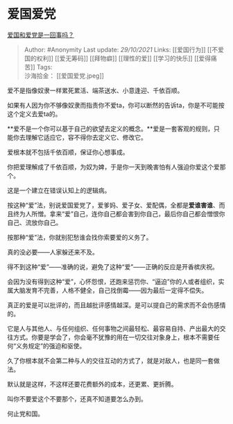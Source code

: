 # 爱国爱党
[爱国和爱党是一回事吗？](https://www.zhihu.com/question/48593630/answer/2194563256)

> Author: #Anonymity 
Last update: *29/10/2021* 
Links:  [[爱国行为]] [[不爱国的权利]] [[爱无筹码]]  [[拜物癖]] [[理性的爱]] [[学习的快乐]] [[爱得痛苦]]
Tags:   
沙海拾金： [[爱国爱党.jpeg]]

爱不是指像奴隶一样累死累活、端茶送水、小意逢迎、千依百顺。

如果有人因为你不够像奴隶而指责你不爱ta，你可以断然的告诉ta，你是不可能按这个定义去爱ta的。

**爱不是一个你可以基于自己的欲望去定义的概念。**爱是一套客观的规则，只能你去理解它适应它，容不得你去定义它、修改它。

爱根本就不包括千依百顺，保证你心想事成。

你把爱理解成了千依百顺，为奴为婢，于是你一天到晚害怕有人强迫你爱这个爱那个。

这是一个建立在错误认知上的逻辑病。

按这种“爱”法，别说爱国爱党了，爱爹妈、爱子女、爱配偶，全都是**爱谁害谁**、而且终为人所憎。拿来“爱”自己，连你自己都会害到你自己，最后你自己都会憎恨你自己、流放你自己。

按那种“爱”法，你就别犯愁谁会找你索要爱的义务了。

真的没必要——人家躲还来不及。

得不到这种“爱”——准确的说，避免了这种“爱”——正确的反应是开香槟庆祝。

会因为没有得到这种“爱”，心怀怨恨，还跑来惩罚你、“逼迫”你的人或者组织，实属大脑发育不完善，人格不健全，自己找倒霉——因为最后一定得不偿失。

真正的爱是可以批评的，而且越批评感情越深。是可以提自己的需求而不会伤感情的。

它是人与其他人、与任何组织、任何事物之间最轻松、最容易自持、产出最大的交往方式。你要是学会了，你会毫不犹豫的用在一切交往对象身上，根本不需要任何“义务规定”的强迫和驱使。

久了你根本就不会第二种与人的交往互动的方式了，就是对敌人，也是同一套做法。

默认就是这样，不这样还要花费额外的成本，还更累、更折腾。

叫你不要爱这个不要那个，还真不知道要怎么办到。

何止党和国。